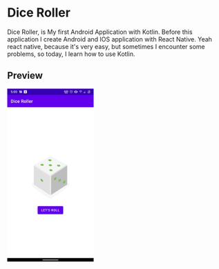 # Dice Roller

Dice Roller, is My first Android Application with Kotlin. Before this application I create Android and IOS application with React Native.
Yeah react native, because it's very easy, but sometimes I encounter some problems, so today, I learn how to use Kotlin.

## Preview

<img src="./docs/dice_roller_preview.jpg" alt="dice roller app Preview" width="200"/>
